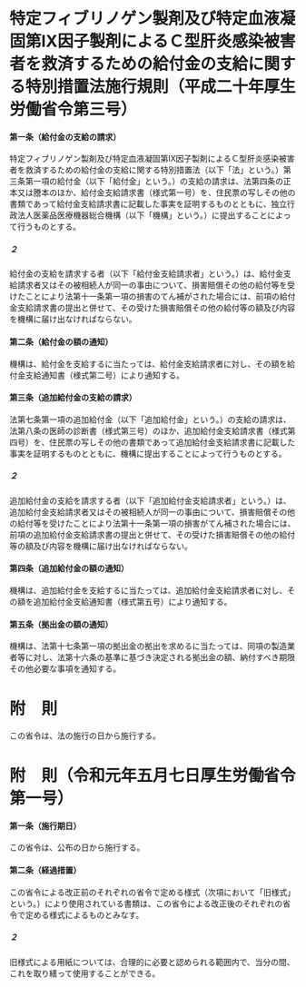 # 特定フィブリノゲン製剤及び特定血液凝固第Ⅸ因子製剤によるＣ型肝炎感染被害者を救済するための給付金の支給に関する特別措置法施行規則（平成二十年厚生労働省令第三号）
#### 第一条（給付金の支給の請求）
特定フィブリノゲン製剤及び特定血液凝固第Ⅸ因子製剤によるＣ型肝炎感染被害者を救済するための給付金の支給に関する特別措置法（以下「法」という。）第三条第一項の給付金（以下「給付金」という。）の支給の請求は、法第四条の正本又は謄本のほか、給付金支給請求書（様式第一号）を、住民票の写しその他の書類であって給付金支給請求書に記載した事実を証明するものとともに、独立行政法人医薬品医療機器総合機構（以下「機構」という。）に提出することによって行うものとする。
##### ２
給付金の支給を請求する者（以下「給付金支給請求者」という。）は、給付金支給請求者又はその被相続人が同一の事由について、損害賠償その他の給付等を受けたことにより法第十一条第一項の損害のてん補がされた場合には、前項の給付金支給請求書の提出と併せて、その受けた損害賠償その他の給付等の額及び内容を機構に届け出なければならない。
#### 第二条（給付金の額の通知）
機構は、給付金を支給するに当たっては、給付金支給請求者に対し、その額を給付金支給通知書（様式第二号）により通知する。
#### 第三条（追加給付金の支給の請求）
法第七条第一項の追加給付金（以下「追加給付金」という。）の支給の請求は、法第八条の医師の診断書（様式第三号）のほか、追加給付金支給請求書（様式第四号）を、住民票の写しその他の書類であって追加給付金支給請求書に記載した事実を証明するものとともに、機構に提出することによって行うものとする。
##### ２
追加給付金の支給を請求する者（以下「追加給付金支給請求者」という。）は、追加給付金支給請求者又はその被相続人が同一の事由について、損害賠償その他の給付等を受けたことにより法第十一条第一項の損害がてん補された場合には、前項の追加給付金支給請求書の提出と併せて、その受けた損害賠償その他の給付等の額及び内容を機構に届け出なければならない。
#### 第四条（追加給付金の額の通知）
機構は、追加給付金を支給するに当たっては、追加給付金支給請求者に対し、その額を追加給付金支給通知書（様式第五号）により通知する。
#### 第五条（拠出金の額の通知）
機構は、法第十七条第一項の拠出金の拠出を求めるに当たっては、同項の製造業者等に対し、法第十六条の基準に基づき決定される拠出金の額、納付すべき期限その他必要な事項を通知する。
# 附　則
この省令は、法の施行の日から施行する。
# 附　則（令和元年五月七日厚生労働省令第一号）
#### 第一条（施行期日）
この省令は、公布の日から施行する。
#### 第二条（経過措置）
この省令による改正前のそれぞれの省令で定める様式（次項において「旧様式」という。）により使用されている書類は、この省令による改正後のそれぞれの省令で定める様式によるものとみなす。
##### ２
旧様式による用紙については、合理的に必要と認められる範囲内で、当分の間、これを取り繕って使用することができる。
